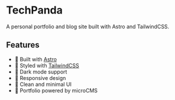 # TechPanda

A personal portfolio and blog site built with Astro and TailwindCSS.

## Features

- 🚀 Built with [Astro](https://astro.build/)
- 💅 Styled with [TailwindCSS](https://tailwindcss.com/)
- 🌙 Dark mode support
- 📱 Responsive design
- 🎨 Clean and minimal UI
- 📝 Portfolio powered by microCMS
